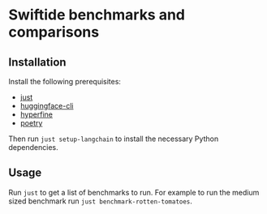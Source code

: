 Swiftide benchmarks and comparisons
=======

## Installation

Install the following prerequisites:

  - [just](https://github.com/casey/just)
  - [huggingface-cli](https://huggingface.co/docs/huggingface_hub/en/guides/cli)
  - [hyperfine](https://github.com/sharkdp/hyperfine)
  - [poetry](https://python-poetry.org/docs/#installing-with-the-official-installer)

Then run `just setup-langchain` to install the necessary Python dependencies.

## Usage

Run `just` to get a list of benchmarks to run. For example to run the medium sized benchmark run `just benchmark-rotten-tomatoes`.
